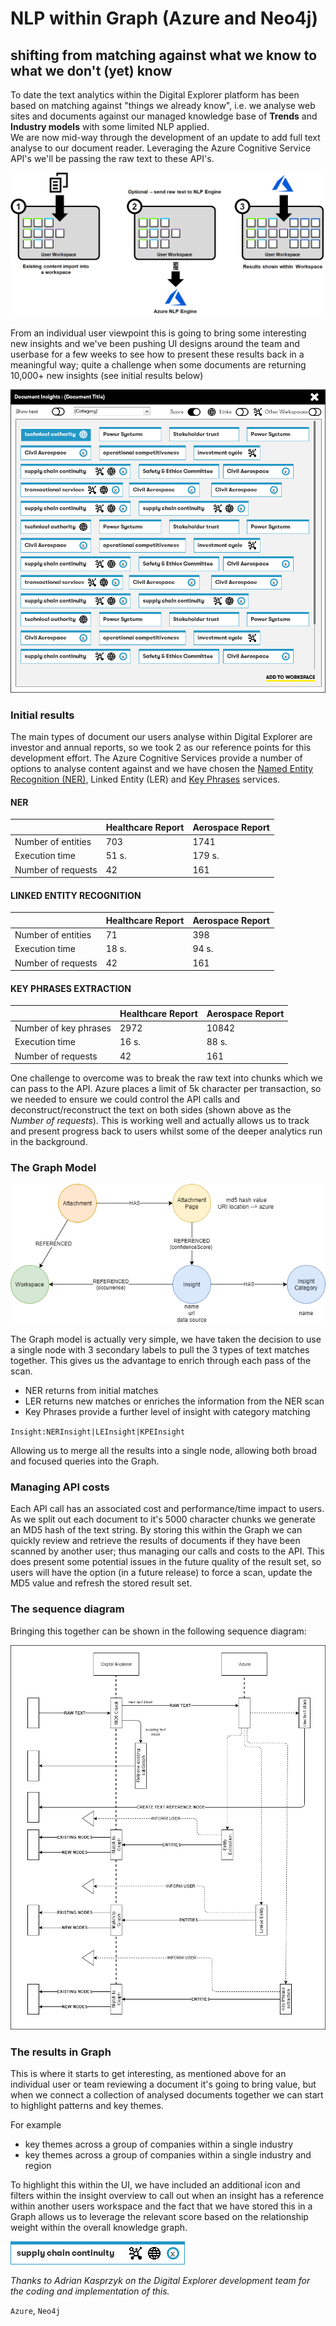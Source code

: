 # NLP within Graph (Azure and Neo4j)
## shifting from matching against what we know to what we don't (yet) know

To date the text analytics within the Digital Explorer platform has been based on matching against "things we already know", i.e. we analyse web sites and documents against our managed knowledge base of **Trends** and **Industry models** with some limited NLP applied.   
We are now mid-way through the development of an update to add full text analyse to our document reader.   Leveraging the Azure Cognitive Service API's we'll be passing the raw text to these API's.

![image](images/conceptView.png)<br>

From an individual user viewpoint this is going to bring some interesting new insights and we've been pushing UI designs around the team and userbase for a few weeks to see how to present these results back in a meaningful way; quite a challenge when some documents are returning 10,000+ new insights (see initial results below)

![image](images/insights%20view.png)<br>

### Initial results

The main types of document our users analyse within Digital Explorer are investor and annual reports, so we took 2 as our reference points for this development effort.   The Azure Cognitive Services provide a number of options to analyse content against and we have chosen the [Named Entity Recognition (NER)](https://docs.microsoft.com/en-us/azure/cognitive-services/text-analytics/how-tos/text-analytics-how-to-entity-linking?tabs=version-3), Linked Entity (LER) and [Key Phrases](https://docs.microsoft.com/en-us/azure/cognitive-services/text-analytics/how-tos/text-analytics-how-to-keyword-extraction) services.


#### NER

||Healthcare Report|	Aerospace Report|
|---|---|---|
|Number of entities	|703|	1741|
|Execution time	|51 s.	|179 s.
|Number of requests|	42	|161
 

#### LINKED ENTITY RECOGNITION

||Healthcare Report|Aerospace Report |
|---|---|---|
|Number of entities	|71	|398|
|Execution time|18 s.|94 s.|
|Number of requests|42|161|
 

#### KEY PHRASES EXTRACTION

||Healthcare Report|Aerospace Report|
|---|---|---|
|Number of key phrases| 2972| 10842|
|Execution time|16 s.|88 s.|
|Number of requests|42|161|


One challenge to overcome was to break the raw text into chunks which we can pass to the API.  Azure places a limit of 5k character per transaction, so we needed to ensure we could control the API calls and deconstruct/reconstruct the text on both sides (shown above as the *Number of requests*).    This is working well and actually allows us to track and present progress back to users whilst some of the deeper analytics run in the background.



### The Graph Model

![image](images/NLPModel.png)<br>

The Graph model is actually very simple, we have taken the decision to use a single node with 3 secondary labels to pull the 3 types of text matches together.  This gives us the advantage to enrich through each pass of the scan.   

- NER returns from initial matches
- LER returns new matches or enriches the information from the NER scan
- Key Phrases provide a further level of insight with category matching

`Insight:NERInsight|LEInsight|KPEInsight`

Allowing us to merge all the results into a single node, allowing both broad and focused queries into the Graph.


### Managing API costs
Each API call has an associated cost and performance/time impact to users.   As we split out each document to it's 5000 character chunks we generate an MD5 hash of the text string.   By storing this within the Graph we can quickly review and retrieve the results of documents if they have been scanned by another user; thus managing our calls and costs to the API.     This does present some potential issues in the future quality of the result set, so users will have the option (in a future release) to force a scan, update the MD5 value and refresh the stored result set. 


### The sequence diagram

Bringing this together can be shown in the following sequence diagram:

![image](images/NLP.Sequence.png)<br>


### The results in Graph
This is where it starts to get interesting, as mentioned above for an individual user or team reviewing a document it's going to bring value, but when we connect a collection of analysed documents together we can start to highlight patterns and key themes.

For example 
- key themes across a group of companies within a single industry
- key themes across a group of companies within a single industry and region

To highlight this within the UI, we have included an additional icon and filters within the insight overview to call out when an insight has a reference within another users workspace and the fact that we have stored this in a Graph allows us to leverage the relevant score based on the relationship weight within the overall knowledge graph.

![image](images/card.png)<br>

_Thanks to Adrian Kasprzyk on the Digital Explorer development team for the coding and implementation of this._


`Azure`, `Neo4j`